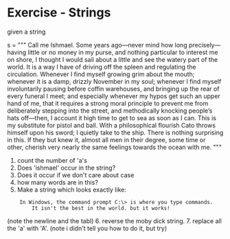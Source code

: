 # Exercise - Strings

given a string

s = """
Call me Ishmael. Some years ago—never mind how long precisely—having
little or no money in my purse, and nothing particular to interest me
on shore, I thought I would sail about a little and see the watery part
of the world. It is a way I have of driving off the spleen and
regulating the circulation. Whenever I find myself growing grim about
the mouth; whenever it is a damp, drizzly November in my soul; whenever
I find myself involuntarily pausing before coffin warehouses, and
bringing up the rear of every funeral I meet; and especially whenever
my hypos get such an upper hand of me, that it requires a strong moral
principle to prevent me from deliberately stepping into the street, and
methodically knocking people’s hats off—then, I account it high time to
get to sea as soon as I can. This is my substitute for pistol and ball.
With a philosophical flourish Cato throws himself upon his sword; I
quietly take to the ship. There is nothing surprising in this. If they
but knew it, almost all men in their degree, some time or other,
cherish very nearly the same feelings towards the ocean with me.
"""

1. count the number of 'a's 
2. Does 'ishmael' occur in the string?
3. Does it occur if we don't care about case
4. how many words are in this?
5. Make a string which looks exactly like:
```
    In Windows, the command prompt C:\> is where you type commands.
        It isn't the best in the world. but it works!
```
(note the newline and the tabl)
6. reverse the moby dick string.
7. replace all the 'a' with 'A'.  (note i didn't tell you how to do it, but try)
